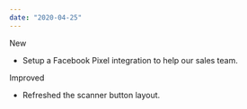 ```yaml
---
date: "2020-04-25"
---
```


New
- Setup a Facebook Pixel integration to help our sales team.

Improved
- Refreshed the scanner button layout.

